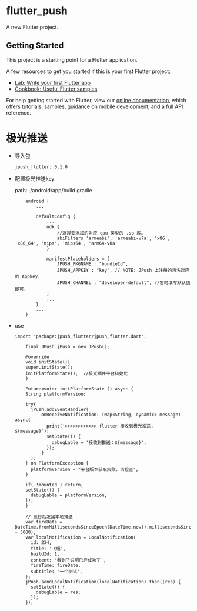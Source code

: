 # flutter_push

A new Flutter project.

## Getting Started

This project is a starting point for a Flutter application.

A few resources to get you started if this is your first Flutter project:

- [Lab: Write your first Flutter app](https://flutter.dev/docs/get-started/codelab)
- [Cookbook: Useful Flutter samples](https://flutter.dev/docs/cookbook)

For help getting started with Flutter, view our
[online documentation](https://flutter.dev/docs), which offers tutorials,
samples, guidance on mobile development, and a full API reference.

# 极光推送

- 导入包
 
    `jpush_flutter: 0.1.0`
    
- 配置极光推送key
    
    path: ./android/app/build.gradle
    
    ```
        android {
            ...
            
            defaultConfig {
                ...
                ndk {
                    //选择要添加的对应 cpu 类型的 .so 库。
                    abiFilters 'armeabi', 'armeabi-v7a', 'x86', 'x86_64', 'mips', 'mips64', 'arm64-v8a'
                }
            
                manifestPlaceholders = [
                    JPUSH_PKGNAME : "bundleId",
                    JPUSH_APPKEY : "key", // NOTE: JPush 上注册的包名对应的 Appkey.
                    JPUSH_CHANNEL : "developer-default", //暂时填写默认值即可.
                ]
                ...
            }
            ...
        }
    ```
    
- use
    
    `import 'package:jpush_flutter/jpush_flutter.dart';`
    
    ```
        final JPush jPush = new JPush();
        
        @override
        void initState(){
        super.initState();
        initPlatformState();  //极光插件平台初始化
        }
        
        Future<void> initPlatformState () async {
        String platformVersion;
        
        try{
          jPush.addEventHandler(
              onReceiveNotification: (Map<String, dynamic> message) async{
                print('>>>>>>>>>>>> flutter 接收到极光推送： ${message}');
                setState(() {
                  debugLable = '接收到推送：${message}';
                });
              }
          );
        } on PlatformException {
          platformVersion = "平台版本获取失败，请检查";
        }
        
        if( !mounted ) return;
        setState(() {
          debugLable = platformVersion;
        });
        }
    
    ```
    
    ```
        // 三秒后发出本地推送
        var fireDate = DateTime.fromMillisecondsSinceEpoch(DateTime.now().millisecondsSinceEpoch + 3000);
        var localNotification = LocalNotification(
          id: 234,
          title: '飞信',
          buildId: 1,
          content: '看到了说明已经成功了',
          fireTime: fireDate,
          subtitle: '一个测试',
        );
        jPush.sendLocalNotification(localNotification).then((res) {
          setState(() {
            debugLable = res;
          });
        });
    ```
    